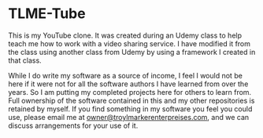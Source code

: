 # TLME-Tube
This is my YouTube clone. It was created during an Udemy class to help teach me how to work with a video sharing service. I have modified it from
the class using another class from Udemy by using a framework I created in that class.

While I do write my software as a source of income, I feel I would not be here if it were not for all the software authors I have learned from over the years. So I am putting my completed projects here for others to learn from. Full ownership of the software contained in this and my other repositories is retained by myself. If you find something in my software you feel you could use, please email me at owner@troylmarkerenterpreises.com, and we can discuss arrangements for your use of it.
